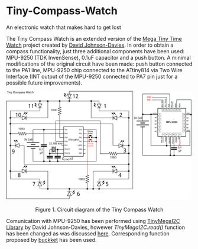 # Tiny-Compass-Watch
An electronic watch that makes hard to get lost

The Tiny Compass Watch is an extended version of the [Mega Tiny Time Watch](https://github.com/technoblogy/mega-tiny-time-watch/) project created by [David Johnson-Davies](https://github.com/technoblogy). In order to obtain a compass functionality, just three additional components have been used: MPU-9250 (TDK InvenSense), 0.1uF capacitor and a push button. A minimal modifications of the original circuit have been made: push button connected to the PA1 line, MPU-9250 chip connected to the ATtiny814 via Two Wire Interface (INT output of the MPU-9250 connected to PA7 pin just for a possible future improvements).

![Circuit of the Tiny Compass Watch](figures/circuit.png)
<p align="center">Figure 1. Circuit diagram of the Tiny Compass Watch

  Comunication with MPU-9250 has been performed using [TinyMegaI2C Library](https://github.com/technoblogy/tiny-mega-i2c) by David Johnson-Davies, howewer *TinyMegaI2C.read()* function has been changed as was discussed [here](https://github.com/technoblogy/tiny-mega-i2c/issues/3). Corresponding function proposed by [buckket](https://gist.github.com/buckket/09619e6cdc5dee056d41bfb57065db81) has been used.
